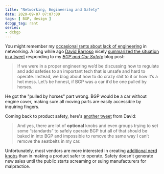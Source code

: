 ```yaml
---
title: "Networking, Engineering and Safety"
date: 2020-09-07 07:07:00
tags: [ BGP, design ]
dcbgp_tag: rant
series:
- dcbgp
---
```

You might remember my [occasional rants about lack of engineering](/2018/12/bifurcation-of-knowledge/) in networking. A long while ago [David Barroso](https://www.ipspace.net/Author:David_Barroso) nicely [summarized the situation in a tweet](https://twitter.com/dbarrosop/status/1204306828500312064) responding to my _[BGP and Car Safety](/2019/12/bgp-and-car-safety/)_ blog post:

> If we were in a proper engineering we’d be discussing how to regulate and add safeties to an important tech that is unsafe and hard to operate. Instead, we blog about how to do crazy shit to it or how it’s a hot mess. Let’s be honest, if BGP was a car it’d be one pulled by horses.
<!--more-->
He got the "pulled by horses" part wrong. BGP would be a car without engine cover, making sure all moving parts are easily accessible by inquiring fingers.

Coming back to product safety, here's [another tweet](https://twitter.com/dbarrosop/status/1204307534296821762) from David:

> And yes, there are lot of **optional** knobs and even groups trying to set some “standards” to safely operate BGP but all of that should be baked in into BGP and impossible to remove the same way I can’t remove the seatbelts in my car.

Unfortunately, most vendors are more interested in creating [additional nerd knobs](/2015/08/musing-on-nerd-knobs/) than in making a product safer to operate. Safety doesn't generate new sales until the public starts screaming or suing manufacturers for malpractice.
